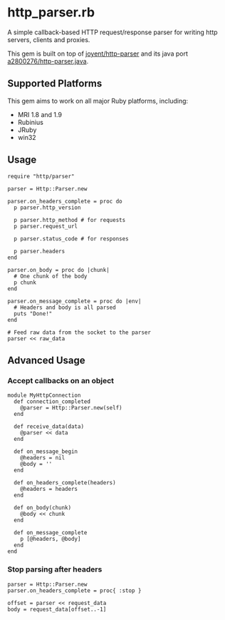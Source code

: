 # http_parser.rb

A simple callback-based HTTP request/response parser for writing http
servers, clients and proxies.

This gem is built on top of [joyent/http-parser](http://github.com/joyent/http-parser) and its java port [a2800276/http-parser.java](http://github.com/a2800276/http-parser.java).

## Supported Platforms

This gem aims to work on all major Ruby platforms, including:

- MRI 1.8 and 1.9
- Rubinius
- JRuby
- win32

## Usage

    require "http/parser"

    parser = Http::Parser.new

    parser.on_headers_complete = proc do
      p parser.http_version

      p parser.http_method # for requests
      p parser.request_url

      p parser.status_code # for responses

      p parser.headers
    end

    parser.on_body = proc do |chunk|
      # One chunk of the body
      p chunk
    end

    parser.on_message_complete = proc do |env|
      # Headers and body is all parsed
      puts "Done!"
    end

    # Feed raw data from the socket to the parser
    parser << raw_data

## Advanced Usage

### Accept callbacks on an object

    module MyHttpConnection
      def connection_completed
        @parser = Http::Parser.new(self)
      end

      def receive_data(data)
        @parser << data
      end

      def on_message_begin
        @headers = nil
        @body = ''
      end

      def on_headers_complete(headers)
        @headers = headers
      end

      def on_body(chunk)
        @body << chunk
      end

      def on_message_complete
        p [@headers, @body]
      end
    end

### Stop parsing after headers

    parser = Http::Parser.new
    parser.on_headers_complete = proc{ :stop }

    offset = parser << request_data
    body = request_data[offset..-1]

